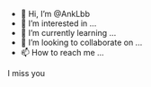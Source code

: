 - 👋 Hi, I’m @AnkLbb
- 👀 I’m interested in ...
- 🌱 I’m currently learning ...
- 💞️ I’m looking to collaborate on ...
- 📫 How to reach me ...

<!---
AnkLbb/AnkLbb is a ✨ special ✨ repository because its `README.md` (this file) appears on your GitHub profile.
You can click the Preview link to take a look at your changes.
--->I miss you
